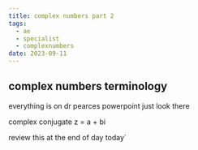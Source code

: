 ```yaml
---
title: complex numbers part 2
tags:
  - ae
  - specialist
  - complexnumbers
date: 2023-09-11
---
```

## complex numbers terminology
everything is on dr pearces powerpoint just look there

complex conjugate
z = a + bi

review this at the end of day today`